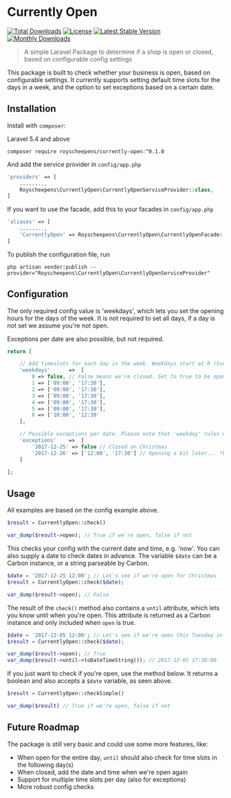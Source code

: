 # Currently Open

[![Total Downloads](https://poser.pugx.org/royscheepens/currently-open/downloads)](https://packagist.org/packages/royscheepens/currently-open)
[![License](https://poser.pugx.org/royscheepens/currently-open/license)](https://packagist.org/packages/royscheepens/currently-open)
[![Latest Stable Version](https://poser.pugx.org/royscheepens/currently-open/v/stable)](https://packagist.org/packages/royscheepens/currently-open)
[![Monthly Downloads](https://poser.pugx.org/royscheepens/currently-open/d/monthly)](https://packagist.org/packages/royscheepens/currently-open)

> A simple Laravel Package to determine if a shop is open or closed, based on configurable config settings

This package is built to check whether your business is open, based on configurable settings. It currently supports setting default time slots for the days in a week, and the option to set exceptions based on a certain date.

## Installation
Install with `composer`:

Laravel 5.4 and above
```
composer require royscheepens/currently-open:^0.1.0
```

And add the service provider in `config/app.php`
```php
'providers' => [
    ........,
    Royscheepens\CurrentlyOpen\CurrentlyOpenServiceProvider::class,
]
```

If you want to use the facade, add this to your facades in `config/app.php`
```php
'aliases' => [
    ........,
    'CurrentlyOpen' => Royscheepens\CurrentlyOpen\CurrentlyOpenFacade::class,
]

```

To publish the configuration file, run
```
php artisan vendor:publish --provider="Royscheepens\CurrentlyOpen\CurrentlyOpenServiceProvider"
```

## Configuration

The only required config value is 'weekdays', which lets you set the opening hours for the days of the week. It is not required to set all days, if a day is not set we assume you're not open.

Exceptions per date are also possible, but not required.

```php
return [

    // Add timeslots for each day in the week. Weekdays start at 0 (Sunday)
    'weekdays'      =>  [
        0 => false, // False means we're closed. Set to true to be opened all day
        1 => ['09:00', '17:30'],
        2 => ['09:00', '17:30'],
        3 => ['09:00', '17:30'],
        4 => ['09:00', '17:30'],
        5 => ['09:00', '17:30'],
        6 => ['10:00', '12:30'
    ],

    // Possible exceptions per date. Please note that 'weekday' rules will be overridden
    'exceptions'    =>  [
        '2017-12-25' => false // Closed on Christmas
        '2017-12-26' => ['12:00', '17:30'] // Opening a bit later... *burp*
    ]

];
```

## Usage

All examples are based on the config example above.

```php
$result = CurrentlyOpen::check()

var_dump($result->open); // True if we're open, false if not
```

This checks your config with the current date and time, e.g. 'now'. You can also supply a date to check dates in advance. The variable `$date` can be a Carbon instance, or a string parseable by Carbon.

```php
$date = '2017-12-25 12:00'; // Let's see if we're open for Christmas
$result = CurrentlyOpen::check($date);

var_dump($result->open); // False
```

The result of the `check()` method also contains a `until` attribute, which lets you know until when you're open. This attribute is returned as a Carbon instance and only included when `open` is true.

```php
$date = '2017-12-05 12:00'; // Let's see if we're open this Tuesday in December
$result = CurrentlyOpen::check($date);

var_dump($result->open); // True
var_dump($result->until->toDateTimeString()); // 2017-12-05 17:30:00
```

If you just want to check if you're open, use the method below. It returns a boolean and also accepts a `$date` variable, as seen above.

```php
$result = CurrentlyOpen::checkSimple()

var_dump($result) // True if we're open, false if not
```

## Future Roadmap

The package is still very basic and could use some more features, like:

- When open for the entire day, `until` should also check for time slots in the following day(s) 
- When closed, add the date and time when we're open again
- Support for multiple time slots per day (also for exceptions)
- More robust config checks